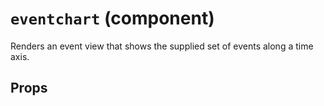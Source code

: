 `eventchart` (component)
========================

Renders an event view that shows the supplied set of
events along a time axis.

Props
-----

